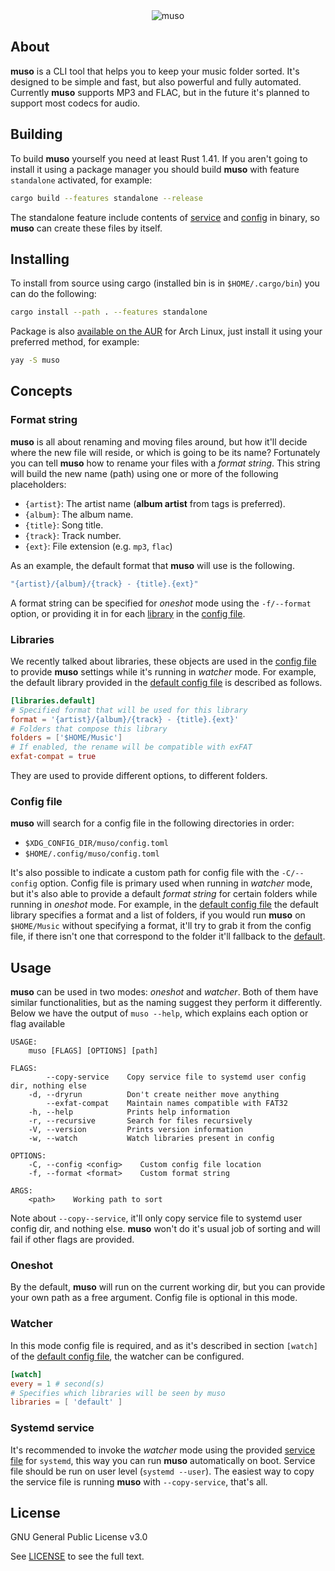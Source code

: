 <!--
 Copyright (C) 2020 kevin
 
 This file is part of muso.
 
 muso is free software: you can redistribute it and/or modify
 it under the terms of the GNU General Public License as published by
 the Free Software Foundation, either version 3 of the License, or
 (at your option) any later version.
 
 muso is distributed in the hope that it will be useful,
 but WITHOUT ANY WARRANTY; without even the implied warranty of
 MERCHANTABILITY or FITNESS FOR A PARTICULAR PURPOSE.  See the
 GNU General Public License for more details.
 
 You should have received a copy of the GNU General Public License
 along with muso.  If not, see <http://www.gnu.org/licenses/>.
-->


<p align="center">
    <br>
    <br>
    <image src="logo/muso.png" alt="muso"></image>
</p>

## About

**muso** is a CLI tool that helps you to keep your music folder sorted. It's
designed to be simple and fast, but also powerful and fully automated.
Currently **muso** supports MP3 and FLAC, but in the future it's planned to
support most codecs for audio.

## Building
To build **muso** yourself you need at least Rust 1.41. If you aren't going 
to install it using a package manager you should build **muso** with feature 
`standalone` activated, for example:

```bash
cargo build --features standalone --release
```

The standalone feature include contents of [service](share/muso.service) and 
[config](share/config.toml) in binary, so **muso** can create these files by itself.

## Installing
To install from source using cargo (installed bin is in `$HOME/.cargo/bin`)
you can do the following:

```bash
cargo install --path . --features standalone
```

Package is also [available on the AUR](https://aur.archlinux.org/packages/muso) 
for Arch Linux, just install it using your preferred method, for example:

```bash
yay -S muso
```

## Concepts

### Format string
**muso** is all about renaming and moving files around, but how it'll decide
where the new file will reside, or which is going to be its name? Fortunately
you can tell **muso** how to rename your files with a *format string*. This
string will build the new name (path) using one or more of the following
placeholders:

- `{artist}`: The artist name (**album artist** from tags is preferred).
- `{album}`: The album name.
- `{title}`: Song title.
- `{track}`: Track number.
- `{ext}`: File extension (e.g. `mp3`, `flac`)

As an example, the default format that **muso** will use is the following.

```rs
"{artist}/{album}/{track} - {title}.{ext}"
```

A format string can be specified for *oneshot* mode using the `-f/--format`
option, or providing it in for each [library](#libraries) in the [config
file](share/config.toml).

### Libraries
We recently talked about libraries, these objects are used in the [config
file](share/config.toml) to provide **muso** settings while it's running in
*watcher* mode. For example, the default library provided in the [default config file](share/config.toml) is described as follows.

```toml
[libraries.default]
# Specified format that will be used for this library
format = '{artist}/{album}/{track} - {title}.{ext}'
# Folders that compose this library
folders = ['$HOME/Music']
# If enabled, the rename will be compatible with exFAT
exfat-compat = true

```

They are used to provide different options, to different folders. 

### Config file
**muso** will search for a config file in the following directories in order:
- `$XDG_CONFIG_DIR/muso/config.toml`
- `$HOME/.config/muso/config.toml`

It's also possible to indicate a custom path for config file with the
`-C/--config` option. Config file is primary used when running in *watcher*
mode, but it's also able to provide a default *format string* for certain
folders while running in *oneshot* mode. For example, in the [default config
file](share/config.toml) the default library specifies a format and a list of
folders, if you would run **muso** on `$HOME/Music` without specifying a
format, it'll try to grab it from the config file, if there isn't one that
correspond to the folder it'll fallback to the [default](#format-string).

## Usage
**muso** can be used in two modes: *oneshot* and *watcher*. Both of them have 
similar functionalities, but as the naming suggest they perform it differently.
Below we have the output of `muso --help`, which explains each option or flag available

```
USAGE:
    muso [FLAGS] [OPTIONS] [path]

FLAGS:
        --copy-service    Copy service file to systemd user config dir, nothing else
    -d, --dryrun          Don't create neither move anything
        --exfat-compat    Maintain names compatible with FAT32
    -h, --help            Prints help information
    -r, --recursive       Search for files recursively
    -V, --version         Prints version information
    -w, --watch           Watch libraries present in config

OPTIONS:
    -C, --config <config>    Custom config file location
    -f, --format <format>    Custom format string

ARGS:
    <path>    Working path to sort
```

Note about `--copy--service`, it'll only copy service file to systemd user config 
dir, and nothing else. **muso** won't do it's usual job of sorting and will fail
if other flags are provided.

### Oneshot
By the default, **muso** will run on the current working dir, but you can
provide your own path as a free argument. Config file is optional in this mode.

### Watcher
In this mode config file is required, and as it's described in section `[watch]` 
of the [default config file](share/config.toml), the watcher can be configured.

```toml
[watch]
every = 1 # second(s)
# Specifies which libraries will be seen by muso
libraries = [ 'default' ]
```

### Systemd service
It's recommended to invoke the *watcher* mode using the provided [service
file](share/muso.service) for `systemd`, this way you can run **muso**
automatically on boot. Service file should be run on user level (`systemd
--user`). The easiest way to copy the service file is running **muso** with
`--copy-service`, that's all.


## License

GNU General Public License v3.0 

See [LICENSE](LICENSE) to see the full text.